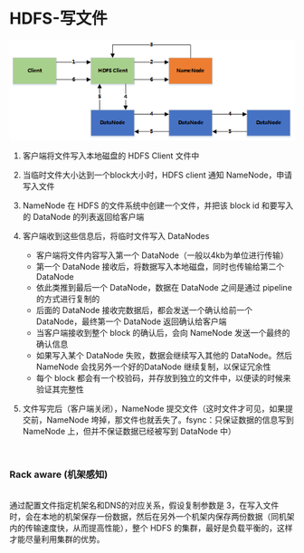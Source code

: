 # HDFS-写文件

![HDFS-写文件](../Picture/hdfs-write.png)

1. 客户端将文件写入本地磁盘的 HDFS Client 文件中

2. 当临时文件大小达到一个block大小时，HDFS client 通知 NameNode，申请写入文件

3. NameNode 在 HDFS 的文件系统中创建一个文件，并把该 block id 和要写入的 DataNode 的列表返回给客户端

4. 客户端收到这些信息后，将临时文件写入 DataNodes
    
    - 客户端将文件内容写入第一个 DataNode（一般以4kb为单位进行传输）
    - 第一个 DataNode 接收后，将数据写入本地磁盘，同时也传输给第二个 DataNode
    - 依此类推到最后一个 DataNode，数据在 DataNode 之间是通过 pipeline 的方式进行复制的
    - 后面的 DataNode 接收完数据后，都会发送一个确认给前一个 DataNode，最终第一个 DataNode 返回确认给客户端
    - 当客户端接收到整个 block 的确认后，会向 NameNode 发送一个最终的确认信息
    - 如果写入某个 DataNode 失败，数据会继续写入其他的 DataNode。然后 NameNode 会找另外一个好的DataNode 继续复制，以保证冗余性
    - 每个 block 都会有一个校验码，并存放到独立的文件中，以便读的时候来验证其完整性

5. 文件写完后（客户端关闭），NameNode 提交文件（这时文件才可见，如果提交前，NameNode 垮掉，那文件也就丢失了。fsync：只保证数据的信息写到 NameNode 上，但并不保证数据已经被写到 DataNode 中）

<br>

### Rack aware (机架感知)

<br>
通过配置文件指定机架名和DNS的对应关系，假设复制参数是 3，在写入文件时，会在本地的机架保存一份数据，然后在另外一个机架内保存两份数据（同机架内的传输速度快，从而提高性能），整个 HDFS 的集群，最好是负载平衡的，这样才能尽量利用集群的优势。